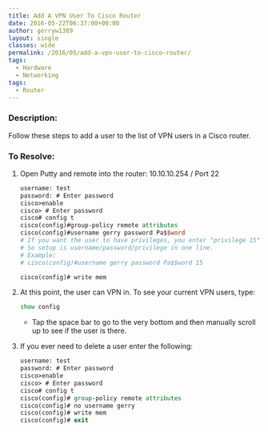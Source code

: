 ```yaml
---
title: Add A VPN User To Cisco Router
date: 2016-05-22T06:37:00+00:00
author: gerryw1389
layout: single
classes: wide
permalink: /2016/05/add-a-vpn-user-to-cisco-router/
tags:
  - Hardware
  - Networking
tags:
  - Router
---
```

<!--more-->

### Description:

Follow these steps to add a user to the list of VPN users in a Cisco router.

### To Resolve:

1. Open Putty and remote into the router: 10.10.10.254 / Port 22

   ```tcl
   username: test
   password: # Enter password
   cisco>enable
   cisco> # Enter password
   cisco# config t
   cisco(config)#group-policy remote attributes
   cisco(config)#username gerry password Pa$$word
   # If you want the user to have privileges, you enter "privilege 15" for root access after the password. 
   # So setup is username/password/privilege in one line.
   # Example:
   # cisco(config)#username gerry password Pa$$word 15

   cisco(config)# write mem
   ```

8. At this point, the user can VPN in. To see your current VPN users, type:

   ```tcl
   show config
   ```

   - Tap the space bar to go to the very bottom and then manually scroll up to see if the user is there.

9. If you ever need to delete a user enter the following:

   ```tcl
   username: test
   password: # Enter password
   cisco>enable
   cisco> # Enter password
   cisco# config t
   cisco(config)# group-policy remote attributes
   cisco(config)# no username gerry
   cisco(config)# write mem
   cisco(config)# exit
   ```

